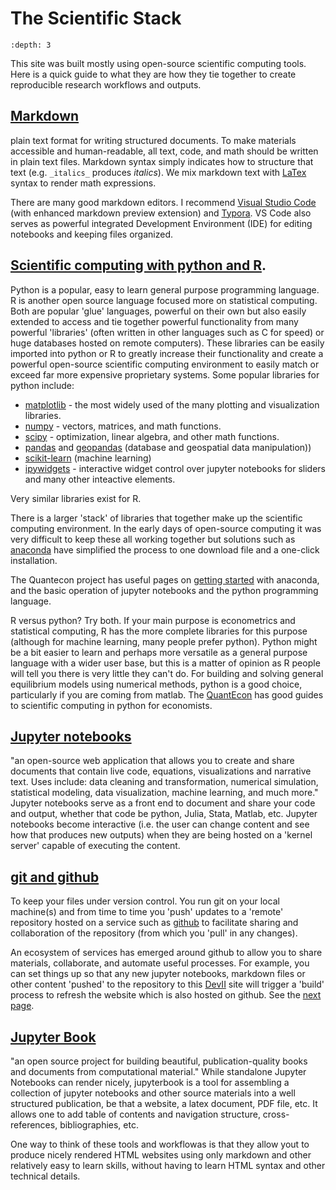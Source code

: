# The Scientific Stack

```{contents}
:depth: 3
```

This site was built mostly using open-source scientific computing tools. Here is a quick guide to what they are how they tie together to create reproducible research workflows and outputs.


## [Markdown](https://commonmark.org/)
plain text format for writing structured documents. To make materials accessible and human-readable, all text, code, and math should be written in plain text files. Markdown syntax simply indicates how to structure that text (e.g. `_italics_` produces _italics_).  We mix markdown text with [LaTex](https://en.wikipedia.org/wiki/LaTeX) syntax to render math expressions. 

There are many good markdown editors.  I recommend [Visual Studio Code](https://code.visualstudio.com) (with enhanced markdown preview extension) and [Typora](https://typora.io). VS Code also serves as powerful integrated Development Environment (IDE) for editing notebooks and keeping files organized.


## [Scientific computing with python and R](https://docs.python-guide.org/scenarios/scientific/). 

Python is a popular, easy to learn general purpose programming language. R is another open source language focused more on statistical computing. Both are popular 'glue' languages, powerful on their own but also easily extended to access and tie together powerful functionality from many powerful 'libraries' (often written in other languages such as C for speed) or huge databases hosted on remote computers). These libraries can be easily imported into python or R to greatly increase their functionality and create a powerful open-source scientific computing environment to easily match or exceed far more expensive proprietary systems.  Some popular libraries for python include:


  - [matplotlib](https://matplotlib.org/) - the most widely used of the many plotting and visualization libraries.
  - [numpy](https://numpy.org/) - vectors, matrices, and math functions. 
  - [scipy](https://docs.scipy.org/doc/scipy/reference/) - optimization, linear algebra, and other math functions.
  - [pandas](https://pandas.pydata.org/docs/getting_started/overview.html) and  [geopandas](https://geopandas.org/) (database and geospatial data manipulation))
  - [scikit-learn](https://scikit-learn.org/stable/) (machine learning)
  - [ipywidgets](https://ipywidgets.readthedocs.io/) - interactive widget control over jupyter notebooks for sliders and many other inteactive elements.

Very similar libraries exist for R. 

There is a larger 'stack' of libraries that together make up the scientific computing environment. In the early days of open-source computing it was very difficult to keep these all working together but solutions such as [anaconda](https://www.anaconda.com/products/individual) have simplified the process to one download file and a one-click installation.  

The Quantecon project has useful pages on [getting started](https://python-programming.quantecon.org/getting_started.html) with anaconda, and the basic operation of jupyter notebooks and the python programming language.

R versus python?  Try both. If your main purpose is econometrics and statistical computing, R has the more complete libraries for this purpose (although for machine learning, many people prefer python). Python might be a bit easier to learn and perhaps more versatile as a general purpose language with a wider user base, but this is a matter of opinion as R people will tell you there is very little they can't do. For building and solving general equilibrium models using numerical methods, python is a good choice,  particularly if you are coming from matlab. The  [QuantEcon](https://quantecon.org/) has good guides to scientific computing in python for economists.

  
## [Jupyter notebooks](https://jupyter.org/) 
"an open-source web application that allows you to create and share documents that contain live code, equations, visualizations and narrative text. Uses include: data cleaning and transformation, numerical simulation, statistical modeling, data visualization, machine learning, and much more."  Jupyter notebooks serve as a front end to document and share your code and output, whether that code be python, Julia, Stata, Matlab, etc.  Jupyter notebooks become interactive (i.e. the user can change content and see how that produces new outputs) when they are being hosted on a 'kernel server' capable of executing the content. 
  

## [git and github](https://github.com/) 

To keep your files under version control. You run git on your local machine(s) and from time to time you 'push' updates to a 'remote' repository hosted on a service such as [github](https://github.com/) to facilitate sharing and collaboration of the repository (from which you 'pull' in any changes).  

An ecosystem of services has emerged around github to allow you to share materials, collaborate, and automate useful processes.  For example, you can set things up so that any new jupyter notebooks, markdown files  or other content 'pushed' to the repository to this [DevII](https://github.com/jhconning/DevII) site will trigger a 'build' process to refresh the website which is also hosted on github.  See the [next page](how_to.md).


## [Jupyter Book](https://jupyterbook.org/) 

"an open source project for building beautiful, publication-quality books and documents from computational material."  While standalone Jupyter Notebooks can render nicely, jupyterbook is a tool for assembling a collection of jupyter notebooks and other source materials into a well structured publication, be that a website, a latex document, PDF file, etc. It allows one to add table of contents and navigation structure, cross-references, bibliographies, etc.

One way to think of these tools and workflowas is that they allow yout to produce nicely rendered HTML websites using only markdown and other relatively easy to learn skills, without having to learn HTML syntax and other technical details.

